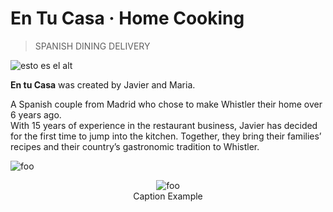 # En Tu Casa · Home Cooking

> SPANISH DINING DELIVERY

![esto es el alt](assets/img/home/map.png)

**En tu Casa** was created by Javier and Maria.

A Spanish couple from Madrid who chose to make Whistler their home over 6 years ago.  
With 15 years of experience in the restaurant business, Javier has decided for the first time to jump into the kitchen. Together, they bring their families’ recipes and their country’s gastronomic tradition to Whistler.

<img :src="$withBase('assets/img/home/map.png')" alt="foo" >

<figure style="text-align: center">
  <img :src="$withBase('assets/img/home/map.png')" alt="foo" >
  <figcaption>Caption Example</figcaption>
</figure>
